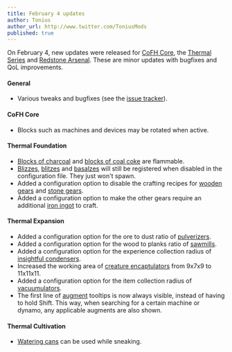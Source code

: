 ```yaml
---
title: February 4 updates
author: Tonius
author_url: http://www.twitter.com/ToniusMods
published: true
---
```


On February 4, new updates were released for [CoFH Core](/docs/cofh-core-4/), the
[Thermal Series](/docs/#thermal-series) and [Redstone
Arsenal](/docs/redstone-arsenal-2/). These are minor updates with bugfixes and QoL
improvements.

#### General
* Various tweaks and bugfixes (see the [issue
  tracker](https://github.com/CoFH/Feedback/issues?q=is%3Aissue+is%3Aclosed+label%3Afixed+sort%3Aupdated-desc)).

#### CoFH Core
* Blocks such as machines and devices may be rotated when active.

#### Thermal Foundation
* [Blocks of charcoal](/docs/thermal-foundation-2/block-of-charcoal/) and [blocks
  of coal coke](/docs/thermal-foundation-2/block-of-coal-coke/) are flammable.
* [Blizzes](/docs/thermal-foundation-2/blizz/),
  [blitzes](/docs/thermal-foundation-2/blitz/) and
  [basalzes](/docs/thermal-foundation-2/basalz/) will still be registered when
  disabled in the configuration file. They just won't spawn.
* Added a configuration option to disable the crafting recipes for [wooden
  gears](/docs/thermal-foundation-2/wooden-gear/) and [stone
  gears](/docs/thermal-foundation-2/stone-gear/).
* Added a configuration option to make the other gears require an additional
  [iron ingot](https://minecraft.gamepedia.com/Iron_Ingot) to craft.

#### Thermal Expansion
* Added a configuration option for the ore to dust ratio of
  [pulverizers](/docs/thermal-expansion-5/pulverizer/).
* Added a configuration option for the wood to planks ratio of
  [sawmills](/docs/thermal-expansion-5/sawmill/).
* Added a configuration option for the experience collection radius of
  [insightful condensers](/docs/thermal-expansion-5/insightful-condenser/).
* Increased the working area of [creature
  encaptulators](/docs/thermal-expansion-5/creature-encaptulator/) from 9x7x9 to
  11x11x11.
* Added a configuration option for the item collection radius of
  [vacuumulators](/docs/thermal-expansion-5/vacuumulator/).
* The first line of [augment](/docs/thermal-expansion-5/augments/) tooltips is now
  always visible, instead of having to hold Shift. This way, when searching for
  a certain machine or dynamo, any applicable augments are also shown.

#### Thermal Cultivation
* [Watering cans](/docs/thermal-cultivation/watering-can/) can be used while
  sneaking.
